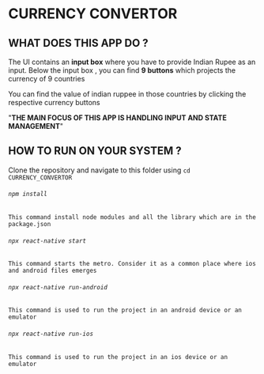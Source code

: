# CURRENCY CONVERTOR

## WHAT DOES THIS APP DO ?

   The UI contains an **input box** where you have to provide Indian Rupee as an input.
   Below the input box , you can find **9 buttons** which projects the currency of 9 countries
   
   You can find the value of indian ruppee in those countries by clicking the respective currency buttons
   
   "**THE MAIN FOCUS OF THIS APP IS HANDLING INPUT AND STATE MANAGEMENT**"

## HOW TO RUN ON YOUR SYSTEM ?

Clone the repository and
navigate to this folder using ``cd CURRENCY_CONVERTOR``

###### ``npm install``
	
	This command install node modules and all the library which are in the package.json 
	
	
###### ``npx react-native start``

	This command starts the metro. Consider it as a common place where ios and android files emerges
	
	
###### ``npx react-native run-android``

	This command is used to run the project in an android device or an emulator
	

###### ``npx react-native run-ios``

	This command is used to run the project in an ios device or an emulator
	
	
	

